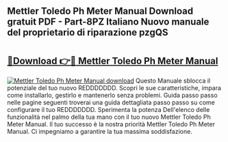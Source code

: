 ## Mettler Toledo Ph Meter Manual Download gratuit PDF - Part-8PZ Italiano Nuovo manuale del proprietario di riparazione pzgQS

# <h2><a href="http://dfggauo.blite.top/?on=Mettler+Toledo+Ph+Meter+Manual">🔗Download 👉🔴 Mettler Toledo Ph Meter Manual</a></h2>

[![Mettler Toledo Ph Meter Manual download](https://i.imgur.com/lujVjoI.png)](http://dfggauo.blite.top/?on=Mettler+Toledo+Ph+Meter+Manual)
Questo Manuale sblocca il potenziale del tuo nuovo REDDDDDDD. Scopri le sue caratteristiche, impara come installarlo, gestirlo e mantenerlo senza problemi. Guida passo passo nelle pagine seguenti troverai una guida dettagliata passo passo su come configurare il tuo REDDDDDDD. Sperimenta la potenza Dell'elenco delle funzionalità nel palmo della tua mano con il tuo nuovo Mettler Toledo Ph Meter Manual. Il tuo successo è la nostra priorità Mettler Toledo Ph Meter Manual. Ci impegniamo a garantire la tua massima soddisfazione.
